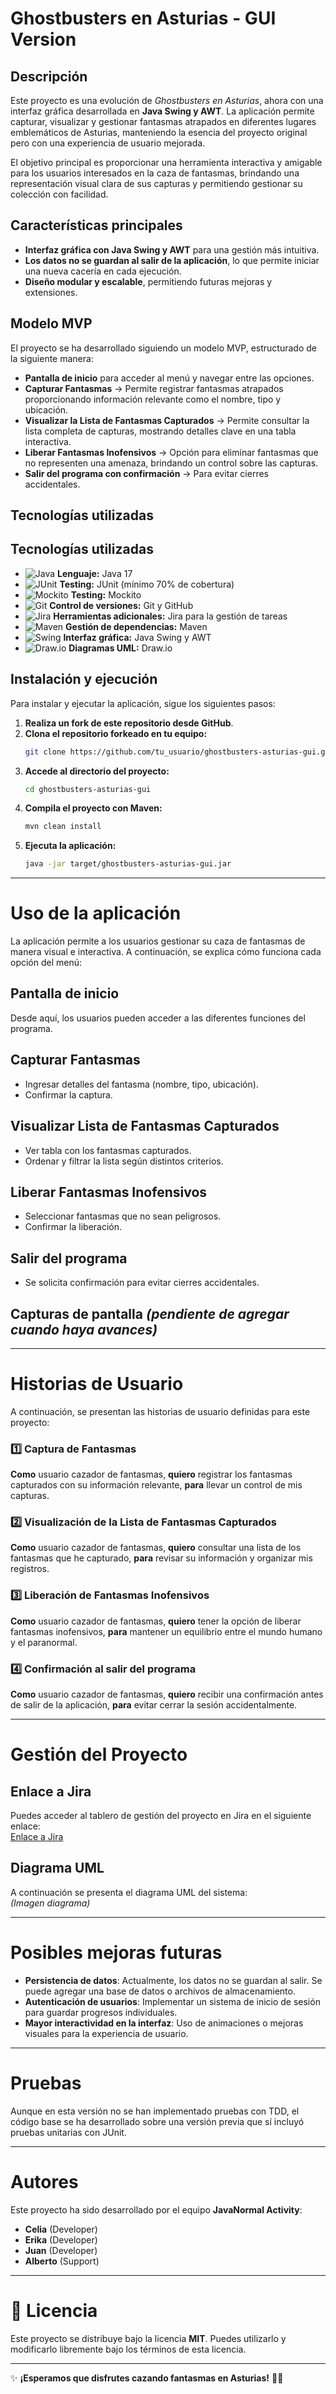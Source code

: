 # Ghostbusters en Asturias - GUI Version

## Descripción

Este proyecto es una evolución de *Ghostbusters en Asturias*, ahora con una interfaz gráfica desarrollada en **Java Swing y AWT**. La aplicación permite capturar, visualizar y gestionar fantasmas atrapados en diferentes lugares emblemáticos de Asturias, manteniendo la esencia del proyecto original pero con una experiencia de usuario mejorada.

El objetivo principal es proporcionar una herramienta interactiva y amigable para los usuarios interesados en la caza de fantasmas, brindando una representación visual clara de sus capturas y permitiendo gestionar su colección con facilidad.

## Características principales

- **Interfaz gráfica con Java Swing y AWT** para una gestión más intuitiva.
- **Los datos no se guardan al salir de la aplicación**, lo que permite iniciar una nueva cacería en cada ejecución.
- **Diseño modular y escalable**, permitiendo futuras mejoras y extensiones.

## Modelo MVP

El proyecto se ha desarrollado siguiendo un modelo MVP, estructurado de la siguiente manera:

- **Pantalla de inicio** para acceder al menú y navegar entre las opciones.
- **Capturar Fantasmas** → Permite registrar fantasmas atrapados proporcionando información relevante como el nombre, tipo y ubicación.
- **Visualizar la Lista de Fantasmas Capturados** → Permite consultar la lista completa de capturas, mostrando detalles clave en una tabla interactiva.
- **Liberar Fantasmas Inofensivos** → Opción para eliminar fantasmas que no representen una amenaza, brindando un control sobre las capturas.
- **Salir del programa con confirmación** → Para evitar cierres accidentales.

## Tecnologías utilizadas

## Tecnologías utilizadas

- ![Java](https://img.shields.io/badge/Java-orange?style=flat&logo=java) **Lenguaje:** Java 17
- ![JUnit](https://img.shields.io/badge/JUnit-5-green?style=flat&logo=JUnit) **Testing:** JUnit (mínimo 70% de cobertura)
- ![Mockito](https://img.shields.io/badge/Mockito-orange?style=flat) **Testing:** Mockito
- ![Git](https://img.shields.io/badge/Git-red?style=flat&logo=git) **Control de versiones:** Git y GitHub
- ![Jira](https://img.shields.io/badge/Jira-blue?style=flat&logo=jira) **Herramientas adicionales:** Jira para la gestión de tareas
- ![Maven](https://img.shields.io/badge/Maven-black?style=flat&logo=apache-maven) **Gestión de dependencias:** Maven
- ![Swing](https://img.shields.io/badge/Java%20Swing-AWT-lightgray?style=flat) **Interfaz gráfica:** Java Swing y AWT
- ![Draw.io](https://img.shields.io/badge/Draw.io-UML%20Diagrams-brightgreen?style=flat) **Diagramas UML:** Draw.io


## Instalación y ejecución

Para instalar y ejecutar la aplicación, sigue los siguientes pasos:

1. **Realiza un fork de este repositorio desde GitHub**.
2. **Clona el repositorio forkeado en tu equipo:**
   ```bash
   git clone https://github.com/tu_usuario/ghostbusters-asturias-gui.git
3. **Accede al directorio del proyecto:**
   ```bash
   cd ghostbusters-asturias-gui
4. **Compila el proyecto con Maven:**
   ```bash
   mvn clean install
5. **Ejecuta la aplicación:**
   ```bash
   java -jar target/ghostbusters-asturias-gui.jar
   
---

# Uso de la aplicación

La aplicación permite a los usuarios gestionar su caza de fantasmas de manera visual e interactiva. A continuación, se explica cómo funciona cada opción del menú:

## Pantalla de inicio
Desde aquí, los usuarios pueden acceder a las diferentes funciones del programa.

## Capturar Fantasmas
- Ingresar detalles del fantasma (nombre, tipo, ubicación).
- Confirmar la captura.

## Visualizar Lista de Fantasmas Capturados
- Ver tabla con los fantasmas capturados.
- Ordenar y filtrar la lista según distintos criterios.

## Liberar Fantasmas Inofensivos
- Seleccionar fantasmas que no sean peligrosos.
- Confirmar la liberación.

## Salir del programa
- Se solicita confirmación para evitar cierres accidentales.

## Capturas de pantalla *(pendiente de agregar cuando haya avances)*

---

# Historias de Usuario

A continuación, se presentan las historias de usuario definidas para este proyecto:

### 1️⃣ Captura de Fantasmas
**Como** usuario cazador de fantasmas, **quiero** registrar los fantasmas capturados con su información relevante, **para** llevar un control de mis capturas.

### 2️⃣ Visualización de la Lista de Fantasmas Capturados
**Como** usuario cazador de fantasmas, **quiero** consultar una lista de los fantasmas que he capturado, **para** revisar su información y organizar mis registros.

### 3️⃣ Liberación de Fantasmas Inofensivos
**Como** usuario cazador de fantasmas, **quiero** tener la opción de liberar fantasmas inofensivos, **para** mantener un equilibrio entre el mundo humano y el paranormal.

### 4️⃣ Confirmación al salir del programa
**Como** usuario cazador de fantasmas, **quiero** recibir una confirmación antes de salir de la aplicación, **para** evitar cerrar la sesión accidentalmente.

---

# Gestión del Proyecto

## Enlace a Jira
Puedes acceder al tablero de gestión del proyecto en Jira en el siguiente enlace:  
[Enlace a Jira](https://celiagarridoherrera.atlassian.net/jira/software/projects/GB/boards/36?atlOrigin=eyJpIjoiMGQ1ZDY1Yjg3MWUwNGExMDhhZGUxOGRiMjFiNDQ3NjMiLCJwIjoiaiJ9) 

## Diagrama UML
A continuación se presenta el diagrama UML del sistema:  
*(Imagen diagrama)*

---

# Posibles mejoras futuras

- **Persistencia de datos**: Actualmente, los datos no se guardan al salir. Se puede agregar una base de datos o archivos de almacenamiento.
- **Autenticación de usuarios**: Implementar un sistema de inicio de sesión para guardar progresos individuales.
- **Mayor interactividad en la interfaz**: Uso de animaciones o mejoras visuales para la experiencia de usuario.

---

# Pruebas

Aunque en esta versión no se han implementado pruebas con TDD, el código base se ha desarrollado sobre una versión previa que sí incluyó pruebas unitarias con JUnit.

---

# Autores

Este proyecto ha sido desarrollado por el equipo **JavaNormal Activity**:

- **Celia** (Developer)
- **Erika** (Developer)
- **Juan** (Developer)
- **Alberto** (Support)

---

# 📜 Licencia

Este proyecto se distribuye bajo la licencia **MIT**. Puedes utilizarlo y modificarlo libremente bajo los términos de esta licencia.

---

✨ **¡Esperamos que disfrutes cazando fantasmas en Asturias!** 👻🔦

   

